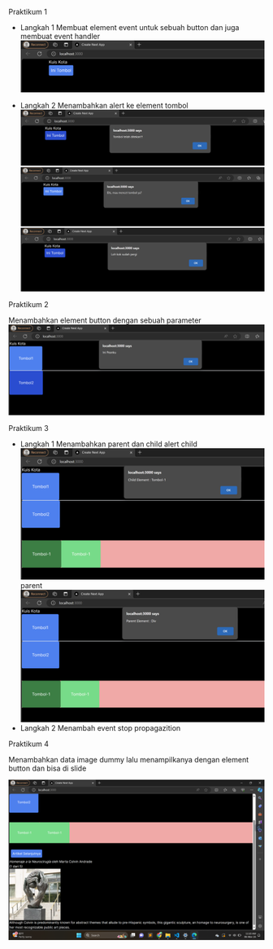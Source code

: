 Praktikum 1
- Langkah 1
Membuat element event untuk sebuah button dan juga membuat event handler
![Output](image/1.png)

- Langkah 2
Menambahkan alert ke element tombol
![Output](image/2.png)
![Output](image/3.png)
![Output](image/4.png)

Praktikum 2

Menambahkan element button dengan sebuah parameter
![Output](image/5.png)

Praktikum 3
- Langkah 1
Menambahkan parent dan child alert
child
![Output](image/6.png)
parent
![Output](image/7.png)
- Langkah 2
Menambah event stop propagazition

Praktikum 4 

Menambahkan data image dummy lalu menampilkanya dengan element button dan bisa di slide

![Output](image/8.png)

